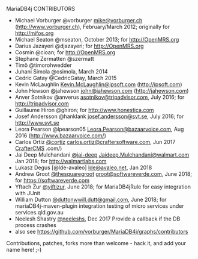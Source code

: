 MariaDB4j CONTRIBUTORS

- Michael Vorburger @vorburger <mike@vorburger.ch> (http://www.vorburger.ch), February/March 2012; originally for http://mifos.org
- Michael Seaton @mseaton, October 2013; for http://OpenMRS.org
- Darius Jazayeri @djazayeri; for http://OpenMRS.org
- Cosmin @cioan; for http://OpenMRS.org
- Stephane Zermatten @szermatt
- Timö @timorohwedder
- Juhani Simola @osimola, March 2014
- Cedric Gatay @CedricGatay, March 2015
- Kevin McLaughlin <Kevin.McLaughlin@ipsoft.com> (http://ipsoft.com)
- John Hewson @jahewson <john@jahewson.com> (http://jahewson.com)
- Anver Sotnikov @anverus <asotnikov@tripadvisor.com>, July 2016; for http://tripadvisor.com 
- Guillaume Hiron @ghiron; for http://www.honestica.com
- Josef Andersson @hanklank <josef.andersson@svt.se>, July 2016; for http://www.svt.se
- Leora Pearson @lpearson05 <Leora.Pearson@bazaarvoice.com>, Aug 2016 (http://www.bazaarvoice.com/)
- Carlos Ortiz [@cortiz](http://github.com/cortiz/) <carlos.ortiz@craftersoftware.com>, Jun 2017 [CrafterCMS](http://craftercms.org)
.com/)
- Jai Deep Mulchandani [@jai-deep](https://github.com/jai-deep) <Jaideep.Mulchandani@walmart.com> Jan 2018; for http://walmartlabs.com 
- Lukasz Degus [@lde-avaleo] <lde@avaleo.net>, Jan 2018
- Andrew Groot [@thesquaregroot](https://github.com/thesquaregroot) <groot@softwareverde.com>, June 2018; for https://softwareverde.com
- Yftach Zur [@yiftizur](https://github.com/yiftizur), June 2018; for MariaDB4jRule for easy integration with JUnit
- William Dutton [@duttonw](https://github.com/duttonw)<will.dutt@gmail.com>, June 2018; for mariaDB4j-maven-plugin integration testing of micro services under services.qld.gov.au
- Neelesh Shastry [@neeleshs](https://github.com/neeleshs), Dec 2017 Provide a callback if the DB process crashes
- also see https://github.com/vorburger/MariaDB4j/graphs/contributors

Contributions, patches, forks more than welcome - hack it, and add your name here! ;-)
